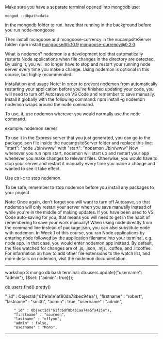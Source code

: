 Make sure you have a separate terminal opened into mongodb
use:

    mongod --dbpath=data 

in the mongodb folder to run.
have that running in the background before you run node-mongoose 



Then install mongoose and mongoose-currency in the nucampsiteServer folder: 
     npm install mongoose@5.10.9 mongoose-currency@0.2.0




What is nodemon?
nodemon is a development tool that automatically restarts Node applications when file changes in the directory are detected. By using it, you will no longer have to stop and restart your running node server every time you make a change. Using nodemon is optional in this course, but highly recommended. 


Installation and usage
Note: In order to prevent nodemon from automatically restarting your application before you've finished updating your code, you will need to turn off Autosave on VS Code and remember to save manually. 
Install it globally with the following command:
npm install -g nodemon
nodemon wraps around the node command. 

To use, it, use nodemon wherever you would normally use the node command. 

example: nodemon server

To use it in the Express server that you just generated, you can go to the package.json file inside the nucampsiteServer folder and replace this line:
     "start": "node ./bin/www"
with
     "start": "nodemon ./bin/www"
Now whenever you run npm start, nodemon will start up and restart your app whenever you make changes to relevant files. Otherwise, you would have to stop your server and restart it manually every time you made a change and wanted to see it take effect.

Use ctrl-c to stop nodemon. 

To be safe, remember to stop nodemon before you install any packages to your project. 

Note: Once again, don't forget you will want to turn off Autosave, so that nodemon will only restart your server when you save manually instead of while you're in the middle of making updates. If you have been used to VS Code auto-saving for you, that means you will need to get in the habit of remembering to save your work manually!
When using node directly from the command line instead of package.json, you can also substitute node with nodemon. In Week 1 of this course, you ran Node applications by entering node followed by the application filename into your terminal, e.g. node app. In that case, you would enter nodemon app instead.
By default, the files watched for changes are  of .js, .json, .mjs, .coffee, and .litcoffee. For information on how to add other file extensions to the watch list, and more details on nodemon, visit the nodemon documentation.

********
workshop 3 mongo db bash terminal:
db.users.update({"username": "admin"}, {$set: {"admin": true}});

db.users.find().pretty()

 "_id" : ObjectId("61fe1a1e1af80da78bec94ea"),
        "firstname" : "robert",
        "lastname" : "smith",
        "admin" : true,
        "username" : "admin",

        "_id" : ObjectId("61fc6df0b451aa74e5fa425e"),
        "firstname" : "maureen",
        "lastname" : "oflynn",
        "admin" : false,
        "username" : "Momo",
*****